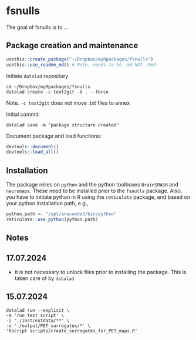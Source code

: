 
# fsnulls

<!-- badges: start -->
<!-- badges: end -->

The goal of fsnulls is to ...

## Package creation and maintenance

```r
usethis::create_package("~/Dropbox/myRpackages/fsnulls")
usethis::use_readme_md() # Note. needs to be .md NOT .Rmd
```

Initiate `datalad` repository 

```shell
cd ~/Dropbox/myRpackages/fsnulls
datalad create -c text2git -d . --force
```
Note. `-c text2git` does not move .txt files to annex

Initial commit:

```shell
datalad save -m "package structure created"
```

Document package and load functions:

```r
devtools::document()
devtools::load_all()
```

## Installation

The package relies on `python` and the python toolboxes `BrainSMASH` and `neuromaps`. These need to be installed prior to the `fsnulls` package. Also, you have to initiate python in R using the `reticulate` package, and based on your python installation path, e.g.,

```r
python.path <- "/opt/anaconda3/bin/python"
reticulate::use_python(python.path)
```

## Notes

## 17.07.2024

- it is not necessary to unlock files prior to installing the package. This is taken care of by `datalad`

## 15.07.2024

```shell
datalad run --explicit \
-m 'run test script' \
-i './inst/extdata/**' \
-o './output/PET_surrogates/*' \
'Rscript scripts/create_surrogates_for_PET_maps.R'  
```
